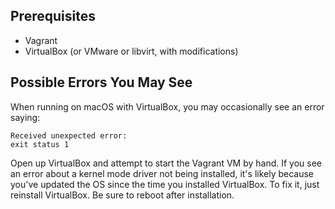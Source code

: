 ## Prerequisites

* Vagrant
* VirtualBox (or VMware or libvirt, with modifications)

## Possible Errors You May See

When running on macOS with VirtualBox, you may occasionally see an error saying:

```
Received unexpected error:
exit status 1
```

Open up VirtualBox and attempt to start the Vagrant VM by hand. If you see an error about a kernel mode driver not being installed, it's likely because you've updated the OS since the time you installed VirtualBox. To fix it, just reinstall VirtualBox. Be sure to reboot after installation.